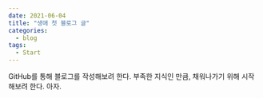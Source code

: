 ```yaml
---
date: 2021-06-04
title: "생애 첫 블로그 글"
categories:
  - blog
tags:
  - Start
---
```


GitHub를 통해 블로그를 작성해보려 한다. 부족한 지식인 만큼, 채워나가기 위해 시작해보려 한다.
아자.
